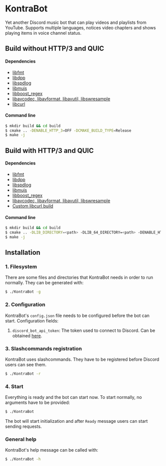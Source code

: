 # KontraBot
Yet another Discord music bot that can play videos and playlists from YouTube.
Supports multiple languages, notices video chapters and shows playing items in voice channel status.

## Build without HTTP/3 and QUIC
#### Dependencies
* [libfmt](https://github.com/fmtlib/fmt)
* [libdpp](https://github.com/brainboxdotcc/DPP)
* [libspdlog](https://github.com/gabime/spdlog)
* [libmujs](https://github.com/ccxvii/mujs)
* [libboost_regex](https://github.com/boostorg/regex)
* [libavcodec, libavformat, libavutil, libswresample](https://github.com/FFmpeg/FFmpeg)
* [libcurl](https://github.com/curl/curl)
#### Command line
```sh
$ mkdir build && cd build
$ cmake .. -DENABLE_HTTP_3=OFF -DCMAKE_BUILD_TYPE=Release
$ make -j
```

## Build with HTTP/3 and QUIC
#### Dependencies
* [libfmt](https://github.com/fmtlib/fmt)
* [libdpp](https://github.com/brainboxdotcc/DPP)
* [libspdlog](https://github.com/gabime/spdlog)
* [libmujs](https://github.com/ccxvii/mujs)
* [libboost_regex](https://github.com/boostorg/regex)
* [libavcodec, libavformat, libavutil, libswresample](https://github.com/FFmpeg/FFmpeg)
* [Custom libcurl build](https://curl.se/docs/http3.html)
#### Command line
```sh
$ mkdir build && cd build
$ cmake .. -DLIB_DIRECTORY=<path> -DLIB_64_DIRECTORY=<path> -DENABLE_HTTP_3=ON -DCMAKE_BUILD_TYPE=Release
$ make -j
```

## Installation
### 1. Filesystem
There are some files and directories that KontraBot needs in order to run normally. They can be generated with:
```sh
$ ./KontraBot -g
```

### 2. Configuration
KontraBot's `config.json` file needs to be configured before the bot can start. Configuration fields:
1. `discord_bot_api_token`: The token used to connect to Discord. Can be obtained [here](https://discord.com/developers/docs/quick-start/getting-started).

### 3. Slashcommands registration
KontraBot uses slashcommands. They have to be registered before Discord users can see them. 
```sh
$ ./KontraBot -r
```

### 4. Start
Everything is ready and the bot can start now. To start normally, no arguments have to be provided:
```sh
$ ./KontraBot
```
The bot will start initialization and after `Ready` message users can start sending requests.

### General help
KontraBot's help message can be called with:
```sh
$ ./KontraBot -h
```
